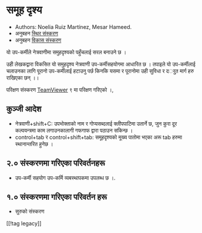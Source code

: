 # समूह दृश्य #

*	Authors: Noelia Ruiz Martínez, Mesar Hameed.
*	अनुबहन [स्थिर संस्करण][1]
*	अनुबहन [विकास संस्करण][2]

यो उप-कर्मीले नेत्रवाणीमा समुहदृश्यको पहुँचलाई सरल बनाउने छ ।

उही लेखकद्वारा विकसित यो समुहदृश्य नेत्रवाणी उप-कर्मीसहयोगमा आधारित छ ।
तपाइले यो उप-कर्मीलाई चलाउनका लागि पूरानो उप-कर्मीलाई हटाउनु पर्छ किनकि यसमा
र पूरानोमा उही सुविधा र दर्ुत मार्ग हरु राखिएका छन् ।। 

परिक्षण संस्करण [TeamViewer][3] ९ मा परिक्षण गरिएको ।, 

## कुञ्जी आदेश ##

*	नेत्रवाणी+shift+C: उपभोक्ताको नाम र गोप्यसब्दलाई क्लीपपाटिमा उतार्ने छ,
  जुन कुरा दूर कल्पयन्त्रमा काम लगाउनकालागी गफगाफ द्वारा पठाउन सकिन्छ ।
*	control+tab र control+shift+tab: समूहदृश्यको मूख्य पातोमा भएका अरू tab
  हरुमा स्थानान्तरित हुनेछ ।

## २.० संस्करणमा गरिएका परिवर्तनहरू ##
*	 उप-कर्मी  सहयोग उप-कर्मि व्यबस्थापकमा उपलब्ध छ ।.

## १.० संस्करणमा गरिएका परिवर्तन हरू ##
*	 सुरुको संस्करण

[[!tag legacy]]

[1]: https://www.nvaccess.org/addonStore/legacy?file=tv

[2]: https://www.nvaccess.org/addonStore/legacy?file=tv-dev

[3]: https://www.teamviewer.com
